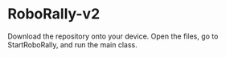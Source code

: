 # RoboRally-v2

Download the repository onto your device. Open the files, go to StartRoboRally, and run the main class.
